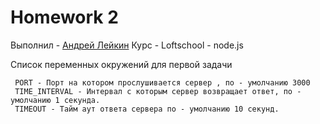 ﻿# Homework 2

Выполнил - [Андрей Лейкин](https://vk.com/id32952099)
Курс - Loftschool - node.js

Список переменных окружений для первой задачи

     PORT - Порт на котором прослушивается сервер , по - умолчанию 3000
     TIME_INTERVAL - Интервал с которым сервер возвращает ответ, по - умолчанию 1 секунда.
     TIMEOUT - Тайм аут ответа сервера по - умолчанию 10 секунд.